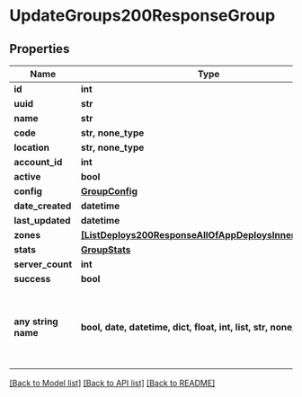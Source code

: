 # UpdateGroups200ResponseGroup


## Properties
Name | Type | Description | Notes
------------ | ------------- | ------------- | -------------
**id** | **int** |  | [optional] 
**uuid** | **str** |  | [optional] 
**name** | **str** |  | [optional] 
**code** | **str, none_type** |  | [optional] 
**location** | **str, none_type** |  | [optional] 
**account_id** | **int** |  | [optional] 
**active** | **bool** |  | [optional] 
**config** | [**GroupConfig**](GroupConfig.md) |  | [optional] 
**date_created** | **datetime** |  | [optional] 
**last_updated** | **datetime** |  | [optional] 
**zones** | [**[ListDeploys200ResponseAllOfAppDeploysInnerInstance]**](ListDeploys200ResponseAllOfAppDeploysInnerInstance.md) |  | [optional] 
**stats** | [**GroupStats**](GroupStats.md) |  | [optional] 
**server_count** | **int** |  | [optional] 
**success** | **bool** |  | [optional] 
**any string name** | **bool, date, datetime, dict, float, int, list, str, none_type** | any string name can be used but the value must be the correct type | [optional]

[[Back to Model list]](../README.md#documentation-for-models) [[Back to API list]](../README.md#documentation-for-api-endpoints) [[Back to README]](../README.md)


